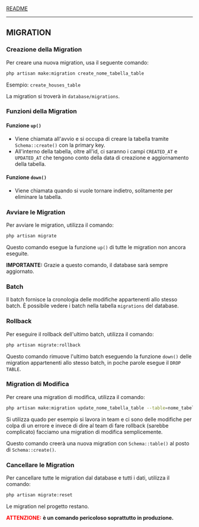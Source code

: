 [README](../README.md)<br>

---

## MIGRATION
### Creazione della Migration

Per creare una nuova migration, usa il seguente comando:
```sh
php artisan make:migration create_nome_tabella_table
```
Esempio: `create_houses_table`

La migration si troverà in `database/migrations`.

### Funzioni della Migration

#### Funzione `up()`

- Viene chiamata all'avvio e si occupa di creare la tabella tramite `Schema::create()` con la primary key.
- All'interno della tabella, oltre all'id, ci saranno i campi `CREATED_AT` e `UPDATED_AT` che tengono conto della data di creazione e aggiornamento della tabella.

#### Funzione `down()`

- Viene chiamata quando si vuole tornare indietro, solitamente per eliminare la tabella.

### Avviare le Migration

Per avviare le migration, utilizza il comando:
```sh
php artisan migrate
```
Questo comando esegue la funzione `up()` di tutte le migration non ancora eseguite.

**IMPORTANTE:** Grazie a questo comando, il database sarà sempre aggiornato.

### Batch

Il batch fornisce la cronologia delle modifiche appartenenti allo stesso batch. È possibile vedere i batch nella tabella `migrations` del database.

### Rollback

Per eseguire il rollback dell'ultimo batch, utilizza il comando:
```sh
php artisan migrate:rollback
```
Questo comando rimuove l'ultimo batch eseguendo la funzione `down()` delle migration appartenenti allo stesso batch, in poche parole esegue il `DROP TABLE`.

### Migration di Modifica

Per creare una migration di modifica, utilizza il comando:
```sh
php artisan make:migration update_nome_tabella_table --table=nome_tabella
```

Si utilizza quado per esempio si lavora in team e ci sono delle modifiche per colpa di un errore e invece di dire al team di fare rollback (sarebbe complicato) facciamo una migration di modifica semplicemente.

Questo comando creerà una nuova migration con `Schema::table()` al posto di `Schema::create()`.

### Cancellare le Migration

Per cancellare tutte le migration dal database e tutti i dati, utilizza il comando:
```sh
php artisan migrate:reset
```
Le migration nel progetto restano.

**<span style="color: red;">ATTENZIONE:</span>** **è un comando pericoloso soprattutto in produzione.**

